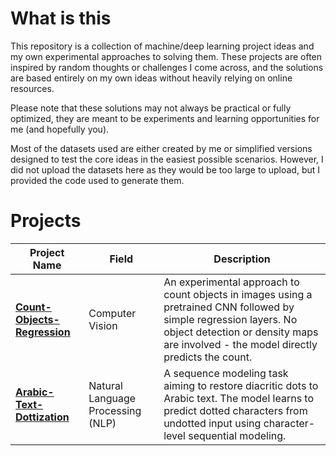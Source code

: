 # What is this
This repository is a collection of machine/deep learning project ideas and my own experimental approaches to solving them. These projects are often inspired by random thoughts or challenges I come across, and the solutions are based entirely on my own ideas without heavily relying on online resources.

Please note that these solutions may not always be practical or fully optimized, they are meant to be experiments and learning opportunities for me (and hopefully you).

Most of the datasets used are either created by me or simplified versions designed to test the core ideas in the easiest possible scenarios. However, I did not upload the datasets here as they would be too large to upload, but I provided the code used to generate them.

# Projects
| Project Name                 | Field                             | Description |
| ---------------------------- | --------------------------------- | ----------- |
| [**Count-Objects-Regression**](https://github.com/MajedTB/ML-Projects/tree/main/Count-Objects-Regression) | Computer Vision                   | An experimental approach to count objects in images using a pretrained CNN followed by simple regression layers. No object detection or density maps are involved - the model directly predicts the count. |
| [**Arabic-Text-Dottization**](https://github.com/MajedTB/ML-thoughts-experiments/tree/main/Arabic-Text-Dottization)  | Natural Language Processing (NLP) | A sequence modeling task aiming to restore diacritic dots to Arabic text. The model learns to predict dotted characters from undotted input using character-level sequential modeling. |


